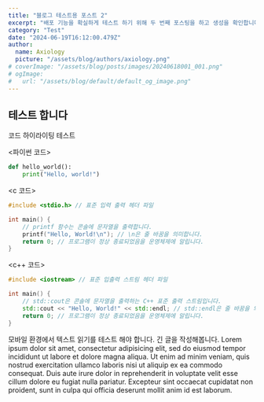 ```yaml
---
title: "블로그 테스트용 포스트 2"
excerpt: "배포 기능을 확실하게 테스트 하기 위해 두 번째 포스팅을 하고 생성을 확인합니다. 두번째"
category: "Test"
date: "2024-06-19T16:12:00.479Z"
author:
  name: Axiology
  picture: "/assets/blog/authors/axiology.png"
# coverImage: "/assets/blog/posts/images/20240618001_001.png"
# ogImage:
#   url: "/assets/blog/default/default_og_image.png"
---
```




## 테스트 합니다



코드 하이라이팅 테스트



<파이썬 코드>    
```python
def hello_world():
    print("Hello, world!")
```  

<c 코드>
```c
#include <stdio.h> // 표준 입력 출력 헤더 파일

int main() {
    // printf 함수는 콘솔에 문자열을 출력합니다.
    printf("Hello, World!\n"); // \n은 줄 바꿈을 의미합니다.
    return 0; // 프로그램이 정상 종료되었음을 운영체제에 알립니다.
}
```

<c++ 코드>
```c++
#include <iostream> // 표준 입출력 스트림 헤더 파일

int main() {
    // std::cout은 콘솔에 문자열을 출력하는 C++ 표준 출력 스트림입니다.
    std::cout << "Hello, World!" << std::endl; // std::endl은 줄 바꿈을 의미합니다.
    return 0; // 프로그램이 정상 종료되었음을 운영체제에 알립니다.
}
```



모바일 환경에서 텍스트 읽기를 테스트 해야 합니다. 긴 글을 작성해봅니다. Lorem ipsum dolor sit amet, consectetur adipisicing elit, sed do eiusmod tempor incididunt ut labore et dolore magna aliqua. Ut enim ad minim veniam, quis nostrud exercitation ullamco laboris nisi ut aliquip ex ea commodo consequat. Duis aute irure dolor in reprehenderit in voluptate velit esse cillum dolore eu fugiat nulla pariatur. Excepteur sint occaecat cupidatat non proident, sunt in culpa qui officia deserunt mollit anim id est laborum.